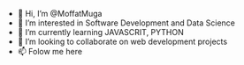 - 👋 Hi, I’m @MoffatMuga
- 👀 I’m interested in Software Development and Data Science
- 🌱 I’m currently learning JAVASCRIT, PYTHON 
- 💞️ I’m looking to collaborate on web development projects
- 📫 Folow me here 

<!---
MoffatMuga/MoffatMuga is a ✨ special ✨ repository because its `README.md` (this file) appears on your GitHub profile.
You can click the Preview link to take a look at your changes.
--->
